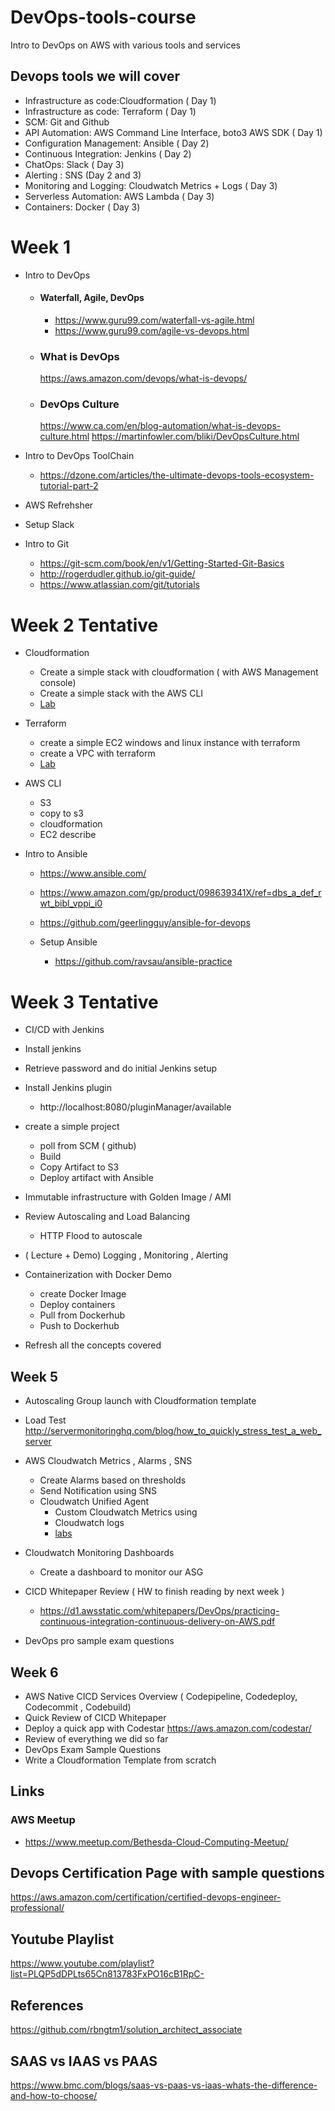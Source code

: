 # DevOps-tools-course
Intro to DevOps on AWS with various tools and services


## Devops tools we will cover
- Infrastructure as code:Cloudformation ( Day 1) 
- Infrastructure as code: Terraform ( Day 1) 
- SCM: Git and Github
- API Automation: AWS Command Line Interface, boto3 AWS SDK ( Day 1) 
- Configuration Management: Ansible ( Day 2) 
- Continuous Integration: Jenkins ( Day 2) 
- ChatOps: Slack ( Day 3) 
- Alerting :  SNS (Day 2 and 3) 
- Monitoring and Logging: Cloudwatch Metrics + Logs ( Day 3) 
- Serverless Automation: AWS Lambda ( Day 3) 
- Containers: Docker ( Day 3) 




# Week 1 
- Intro to DevOps 
  - #### Waterfall, Agile, DevOps
     - https://www.guru99.com/waterfall-vs-agile.html
     - https://www.guru99.com/agile-vs-devops.html
    
  - ### What is DevOps
    https://aws.amazon.com/devops/what-is-devops/

  - ### DevOps Culture
    https://www.ca.com/en/blog-automation/what-is-devops-culture.html
    https://martinfowler.com/bliki/DevOpsCulture.html
- Intro to DevOps ToolChain
  - https://dzone.com/articles/the-ultimate-devops-tools-ecosystem-tutorial-part-2

- AWS Refrehsher 
  
- Setup Slack
- Intro to Git 
  - https://git-scm.com/book/en/v1/Getting-Started-Git-Basics
  - http://rogerdudler.github.io/git-guide/
  - https://www.atlassian.com/git/tutorials
  

 


# Week 2 Tentative


- Cloudformation
  - Create a simple stack with cloudformation ( with AWS Management console)
  - Create a simple stack with the AWS CLI 
  - [Lab](https://github.com/ravsau/cloudformation-course/tree/master/lesson2-create-an-ec2)
  
- Terraform 
  - create a simple EC2 windows and linux instance with terraform 
  - create a VPC with terraform 
  - [Lab](https://github.com/ravsau/aws-labs/blob/master/terraform-aws/lesson1-ec2-with-terraform.MD)
  
- AWS CLI 
  - S3 
  - copy to s3 
  - cloudformation
  - EC2 describe 
  
- Intro to Ansible 
  - https://www.ansible.com/
  - https://www.amazon.com/gp/product/098639341X/ref=dbs_a_def_rwt_bibl_vppi_i0

  - https://github.com/geerlingguy/ansible-for-devops
  
  - Setup Ansible 
    -  https://github.com/ravsau/ansible-practice
  

     


# Week 3 Tentative



-  CI/CD with Jenkins 
  - Install jenkins
  - Retrieve password and do initial Jenkins setup
  - Install Jenkins plugin
    - http://localhost:8080/pluginManager/available
    
  
  - create a simple project 
     - poll from SCM ( github)
     - Build 
     - Copy Artifact to S3
     - Deploy artifact with Ansible 
- Immutable infrastructure with Golden Image / AMI 
- Review Autoscaling and Load Balancing 
   - HTTP Flood to autoscale
- ( Lecture + Demo) Logging , Monitoring , Alerting 



- Containerization with Docker Demo 
  - create Docker Image
  - Deploy containers
  - Pull from Dockerhub
  - Push to Dockerhub
  
 - Refresh all the concepts covered
 
 
 ## Week 5
 - Autoscaling Group launch with Cloudformation template 
 - Load Test http://servermonitoringhq.com/blog/how_to_quickly_stress_test_a_web_server
 - AWS Cloudwatch Metrics , Alarms , SNS
   - Create Alarms based on thresholds
   - Send Notification using SNS
   - Cloudwatch Unified Agent
      - Custom Cloudwatch Metrics using
      - Cloudwatch logs
      - [labs](https://github.com/Cloud-Yeti/aws-ec2-course/tree/master/labs)
 - Cloudwatch Monitoring Dashboards
   - Create a dashboard to monitor our ASG

- CICD Whitepaper Review ( HW to finish reading by next week ) 
  - https://d1.awsstatic.com/whitepapers/DevOps/practicing-continuous-integration-continuous-delivery-on-AWS.pdf
 - DevOps pro sample exam questions
 
 
 ## Week 6 
 - AWS Native CICD Services Overview ( Codepipeline, Codedeploy, Codecommit , Codebuild)
 - Quick Review of CICD Whitepaper
 - Deploy a quick app with Codestar https://aws.amazon.com/codestar/
 - Review of everything we did so far
 - DevOps Exam Sample Questions
 - Write a Cloudformation Template from scratch
 
 

     
## Links
 ### AWS Meetup
   - https://www.meetup.com/Bethesda-Cloud-Computing-Meetup/
   
 ## Devops Certification Page with sample questions
 https://aws.amazon.com/certification/certified-devops-engineer-professional/
   
 ## Youtube Playlist
   https://www.youtube.com/playlist?list=PLQP5dDPLts65Cn813783FxPO16cB1RpC-

## References
https://github.com/rbngtm1/solution_architect_associate


## SAAS vs IAAS vs PAAS
https://www.bmc.com/blogs/saas-vs-paas-vs-iaas-whats-the-difference-and-how-to-choose/





